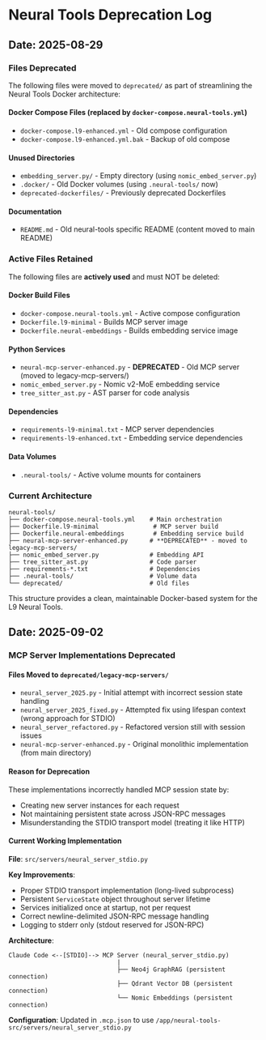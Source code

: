 # Neural Tools Deprecation Log

## Date: 2025-08-29

### Files Deprecated
The following files were moved to `deprecated/` as part of streamlining the Neural Tools Docker architecture:

#### Docker Compose Files (replaced by `docker-compose.neural-tools.yml`)
- `docker-compose.l9-enhanced.yml` - Old compose configuration
- `docker-compose.l9-enhanced.yml.bak` - Backup of old compose

#### Unused Directories
- `embedding_server.py/` - Empty directory (using `nomic_embed_server.py`)
- `.docker/` - Old Docker volumes (using `.neural-tools/` now)
- `deprecated-dockerfiles/` - Previously deprecated Dockerfiles

#### Documentation
- `README.md` - Old neural-tools specific README (content moved to main README)

### Active Files Retained
The following files are **actively used** and must NOT be deleted:

#### Docker Build Files
- `docker-compose.neural-tools.yml` - Active compose configuration
- `Dockerfile.l9-minimal` - Builds MCP server image
- `Dockerfile.neural-embeddings` - Builds embedding service image

#### Python Services
- `neural-mcp-server-enhanced.py` - **DEPRECATED** - Old MCP server (moved to legacy-mcp-servers/)
- `nomic_embed_server.py` - Nomic v2-MoE embedding service
- `tree_sitter_ast.py` - AST parser for code analysis

#### Dependencies
- `requirements-l9-minimal.txt` - MCP server dependencies
- `requirements-l9-enhanced.txt` - Embedding service dependencies

#### Data Volumes
- `.neural-tools/` - Active volume mounts for containers

### Current Architecture
```
neural-tools/
├── docker-compose.neural-tools.yml    # Main orchestration
├── Dockerfile.l9-minimal               # MCP server build
├── Dockerfile.neural-embeddings        # Embedding service build
├── neural-mcp-server-enhanced.py      # **DEPRECATED** - moved to legacy-mcp-servers/
├── nomic_embed_server.py              # Embedding API
├── tree_sitter_ast.py                 # Code parser
├── requirements-*.txt                 # Dependencies
├── .neural-tools/                     # Volume data
└── deprecated/                        # Old files
```

This structure provides a clean, maintainable Docker-based system for the L9 Neural Tools.

## Date: 2025-09-02

### MCP Server Implementations Deprecated

#### Files Moved to `deprecated/legacy-mcp-servers/`
- `neural_server_2025.py` - Initial attempt with incorrect session state handling
- `neural_server_2025_fixed.py` - Attempted fix using lifespan context (wrong approach for STDIO)
- `neural_server_refactored.py` - Refactored version still with session issues
- `neural-mcp-server-enhanced.py` - Original monolithic implementation (from main directory)

#### Reason for Deprecation
These implementations incorrectly handled MCP session state by:
- Creating new server instances for each request
- Not maintaining persistent state across JSON-RPC messages
- Misunderstanding the STDIO transport model (treating it like HTTP)

#### Current Working Implementation
**File**: `src/servers/neural_server_stdio.py`

**Key Improvements**:
- Proper STDIO transport implementation (long-lived subprocess)
- Persistent `ServiceState` object throughout server lifetime
- Services initialized once at startup, not per request
- Correct newline-delimited JSON-RPC message handling
- Logging to stderr only (stdout reserved for JSON-RPC)

**Architecture**:
```
Claude Code <--[STDIO]--> MCP Server (neural_server_stdio.py)
                              |
                              ├── Neo4j GraphRAG (persistent connection)
                              ├── Qdrant Vector DB (persistent connection)
                              └── Nomic Embeddings (persistent connection)
```

**Configuration**: Updated in `.mcp.json` to use `/app/neural-tools-src/servers/neural_server_stdio.py`